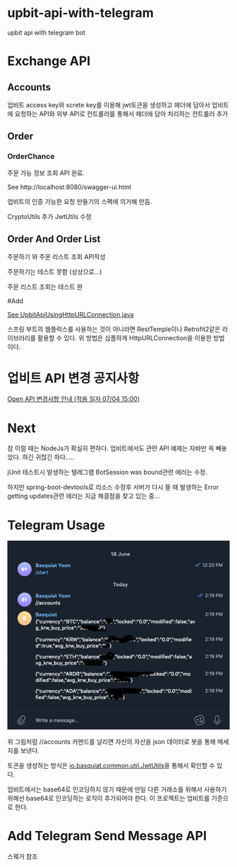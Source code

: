 # upbit-api-with-telegram
upbit api with telegram bot


# Exchange API

## Accounts
 
업비트 access key와 screte key를 이용해 jwt토큰을 생성하고 헤더에 담아서 업비트에 요청하는 API와 외부 API로 컨트롤러를 통해서 헤더에 담아 처리하는 컨트롤러 추가

## Order

### OrderChance

주문 가능 정보 조회 API 완료.

See http://localhost:8080/swagger-ui.html


업비트의 인증 가능한 요청 만들기의 스펙에 의거해 만듬.

CryptoUtils 추가
JwtUtils 수정

## Order And Order List

주문하기 와 주문 리스트 조회 API작성

주문하기는 테스트 못함 (상상으로...)

주문 리스트 조회는 테스트 완


#Add

[See UpbitApiUsingHttpURLConnection.java](https://github.com/basquiat78/upbit-api-with-telegram/blob/exchange-api-v0.1/src/test/java/io/basquiat/UpbitApiUsingHttpURLConnection.java)

스프링 부트의 웹플럭스를 사용하는 것이 아니라면 RestTemple이나 Retrofit2같은 라이브러리를 활용할 수 있다.
위 방법은 심플하게 HttpURLConnection을 이용한 방법이다.

# 업비트 API 변경 공지사항

[Open API 변경사항 안내 (적용 일자 07/04 15:00)
](https://docs.upbit.com/changelog/open-api-%EB%B3%80%EA%B2%BD%EC%82%AC%ED%95%AD-%EC%95%88%EB%82%B4-%EC%A0%81%EC%9A%A9-%EC%9D%BC%EC%9E%90-0704-1500)

# Next
참 이럴 때는 NodeJs가 확실히 편하다.
업비트에서도 관련 API 예제는 자바만 쏙 빼놓았다. 하긴 귀찮긴 하다.....

jUnit 테스트시 발생하는 텔레그램 BotSession was bound관련 에러는 수정.

하지만 spring-boot-devtools로 리소스 수정후 서버가 다시 뜰 때 발생하는 Error getting updates관련 에러는 지금 해결점을 찾고 있는 중...


# Telegram Usage

![실행이미지](https://github.com/basquiat78/upbit-api-with-telegram/blob/quotation-api-v0.1/capture/capture7.png)

위 그림처럼 //accounts 커맨드를 날리면 자신의 자산을 json 데이터로 봇을 통해 메세지를 보낸다.

토큰을 생성하는 방식은 [io.basquiat.common.util.JwtUtils](https://github.com/basquiat78/upbit-api-with-telegram/blob/exchange-api-v0.1/src/main/java/io/basquiat/common/util/JwtUtils.java)을 통해서 확인할 수 있다.

업비트에서는 base64로 인코딩하지 않기 때문에 만일 다른 거래소를 위해서 사용하기 위해선 base64로 인코딩하는 로직이 추가되어야 한다.
이 프로젝트는 업비트를 기준으로 한다.

# Add Telegram Send Message API
스웨거 참조